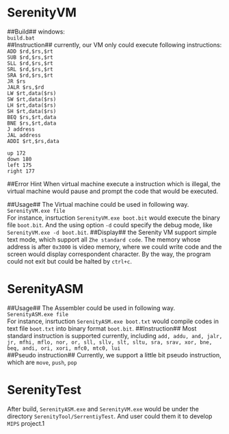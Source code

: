# SerenityVM #
##Build##
windows:<br>
`build.bat`<br>
##Instruction##
currently, our VM only could execute following instructions:<br>
`ADD $rd,$rs,$rt`<br>
`SUB $rd,$rs,$rt`<br>
`SLL $rd,$rs,$rt`<br>
`SRL $rd,$rs,$rt`<br>
`SRA $rd,$rs,$rt`<br>
`JR $rs`<br>
`JALR $rs,$rd`<br>
`LW $rt,data($rs)`<br>
`SW $rt,data($rs)`<br>
`LH $rt,data($rs)`<br>
`SH $rt,data($rs)`<br>
`BEQ $rs,$rt,data`<br>
`BNE $rs,$rt,data`<br>
`J address`<br>
`JAL address`<br>
`ADDI $rt,$rs,data`<br>

~~~
up 172
down 180
left 175
right 177
~~~ 

##Error Hint
When virtual machine execute a instruction which is illegal, the virtual machine would pause and prompt the code that would be executed.

##Usage##
The Virtual machine could be used in following way.<br>
`SerenityVM.exe file`<br>
For instance, insrtuction `SerenityVM.exe boot.bit` would execute the binary file `boot.bit`. And the using option `-d` could specify the debug mode, like `SerenityVM.exe -d boot.bit`.
##Display##
the Serenity VM support simple text mode, which support all `Zhe standard code`. The memory whose address is after `0x3000` is video memory, where we could write code and the screen would display correspondent character. By the way, the program could not exit but could be halted by `ctrl+c`.


# SerenityASM #
##Usage##
The Assembler could be used in following way.<br>
`SerenityASM.exe file`<br>
For instance, insrtuction `SerenityASM.exe boot.txt` would compile codes in text file `boot.txt` into binary format `boot.bit`.
##Instruction##
Most standard instruction is supported currently, including `add, addu, and, jalr, jr, mfhi, mflo, nor, or, sll, sllv, slt, sltu, sra, srav, xor, bne, beq, andi, ori, xori, mfc0, mtc0, lui`
<br>
##Pseudo instruction##
Currently, we support a little bit pseudo instruction, which are `move`, `push`, `pop`


# SerenityTest
After build, `SerenityASM.exe` and `SerenityVM.exe` would be under the directory `SerenityTool/SerrentiyTest`. And user could them it to develop `MIPS` project.1